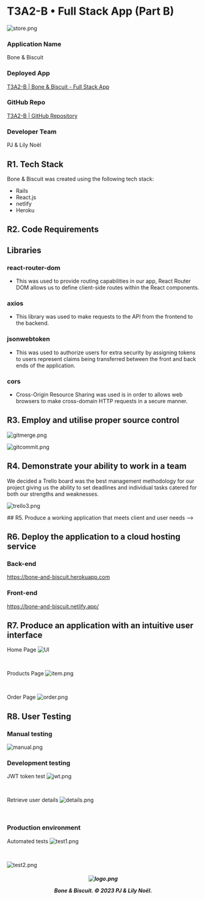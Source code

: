 # T3A2-B • Full Stack App (Part B)

![store.png](docs/store.png)

### Application Name
Bone & Biscuit

### Deployed App
[T3A2-B | Bone & Biscuit - Full Stack App](https://github.com/lilynoel/T3A2-B) <!-- update link once deployed -->

### GitHub Repo
[T3A2-B | GitHub Repository](https://github.com/lilynoel/T3A2-B)

### Developer Team
PJ & Lily Noël


<!-- ** Reminder to import contents of Part A README here. ** -->

## R1. Tech Stack 
Bone & Biscuit was created using the following tech stack:
- Rails
- React.js
- netlify
- Heroku

## R2. Code Requirements 

## Libraries 

### react-router-dom 
- This was used to provide routing capabilities in our app, React Router DOM allows us to define client-side routes within the React components.

### axios 
- This library was used to make requests to the API from the frontend to the backend.

### jsonwebtoken 
- This was used to authorize users for extra security by assigning tokens to users represent claims being transferred between the front and back ends of the application.

### cors
- Cross-Origin Resource Sharing was used is in order to allows web browsers to make cross-domain HTTP requests in a secure manner.


## R3. Employ and utilise proper source control

![gitmerge.png](docs/gitmerge.png)
<br>

![gitcommit.png](docs/gitcommit.png)

## R4. Demonstrate your ability to work in a team
We decided a Trello board was the best management methodology for our project giving us the ability to set deadlines and individual tasks catered for both our strengths and weaknesses.

![trello3.png](docs/trello3.png)

<!-->
## R5. Produce a working application that meets client and user needs
-->

## R6. Deploy the application to a cloud hosting service

### Back-end
https://bone-and-biscuit.herokuapp.com

### Front-end
https://bone-and-biscuit.netlify.app/


## R7. Produce an application with an intuitive user interface

Home Page
![UI](docs/UI.png)

<br>

Products Page
![item.png](docs/item.png)

<br>

Order Page
![order.png](docs/order.png)

## R8. User Testing

### Manual testing
![manual.png](docs/manual.png)

### Development testing

JWT token test
![jwt.png](docs/jwt.png)

<br>

Retrieve user details 
![details.png](docs/details.png)

<br>

### Production environment

Automated tests
![test1.png](docs/test1.png)

<br>

![test2.png](docs/test2.png)



<h5 align="center">

![logo.png](docs/logo.png)

Bone & Biscuit. © 2023 PJ & Lily Noël.

</h5>